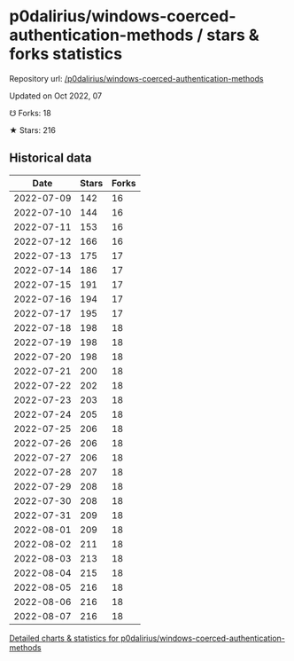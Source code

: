 # p0dalirius/windows-coerced-authentication-methods / stars & forks statistics

Repository url: [/p0dalirius/windows-coerced-authentication-methods](https://github.com/p0dalirius/windows-coerced-authentication-methods)

Updated on Oct 2022, 07

☋ Forks: 18

★ Stars: 216

## Historical data
| Date | Stars | Forks |
|------|-------|-------|
| 2022-07-09 | 142 | 16 | 
| 2022-07-10 | 144 | 16 | 
| 2022-07-11 | 153 | 16 | 
| 2022-07-12 | 166 | 16 | 
| 2022-07-13 | 175 | 17 | 
| 2022-07-14 | 186 | 17 | 
| 2022-07-15 | 191 | 17 | 
| 2022-07-16 | 194 | 17 | 
| 2022-07-17 | 195 | 17 | 
| 2022-07-18 | 198 | 18 | 
| 2022-07-19 | 198 | 18 | 
| 2022-07-20 | 198 | 18 | 
| 2022-07-21 | 200 | 18 | 
| 2022-07-22 | 202 | 18 | 
| 2022-07-23 | 203 | 18 | 
| 2022-07-24 | 205 | 18 | 
| 2022-07-25 | 206 | 18 | 
| 2022-07-26 | 206 | 18 | 
| 2022-07-27 | 206 | 18 | 
| 2022-07-28 | 207 | 18 | 
| 2022-07-29 | 208 | 18 | 
| 2022-07-30 | 208 | 18 | 
| 2022-07-31 | 209 | 18 | 
| 2022-08-01 | 209 | 18 | 
| 2022-08-02 | 211 | 18 | 
| 2022-08-03 | 213 | 18 | 
| 2022-08-04 | 215 | 18 | 
| 2022-08-05 | 216 | 18 | 
| 2022-08-06 | 216 | 18 | 
| 2022-08-07 | 216 | 18 | 


[Detailed charts & statistics for p0dalirius/windows-coerced-authentication-methods](https://reviewgithub.com/rep/p0dalirius/windows-coerced-authentication-methods)
